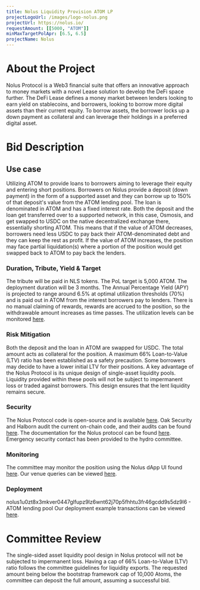```yaml
---
title: Nolus Liquidity Provision ATOM LP
projectLogoUrl: /images/logo-nolus.png
projectUrl: https://nolus.io/
requestAmount: [[5000, "ATOM"]]
minMaxTargetPolApr: [6.5, 6.5]
projectName: Nolus
---
```


# About the Project

Nolus Protocol is a Web3 financial suite that offers an innovative approach to money markets with a novel Lease solution to develop the DeFi space further. The DeFi Lease defines a money market between lenders looking to earn yield on stablecoins, and borrowers, looking to borrow more digital assets than their current equity. To borrow assets, the borrower locks up a down payment as collateral and can leverage their holdings in a preferred digital asset.

# Bid Description

## Use case

Utilizing ATOM to provide loans to borrowers aiming to leverage their equity and entering short positions. Borrowers on Nolus provide a deposit (down payment) in the form of a supported asset and they can borrow up to 150% of that deposit's value from the ATOM lending pool. The loan is denominated in ATOM and has a fixed interest rate. Both the deposit and the loan get transferred over to a supported network, in this case, Osmosis, and get swapped to USDC on the native decentralized exchange there, essentially shorting ATOM. This means that if the value of ATOM decreases, borrowers need less USDC to pay back their ATOM-denominated debt and they can keep the rest as profit. If the value of ATOM increases, the position may face partial liquidation(s) where a portion of the position would get swapped back to ATOM to pay back the lenders.

### Duration, Tribute, Yield & Target

The tribute will be paid in NLS tokens. The PoL target is 5,000 ATOM. The deployment duration will be 3 months. The Annual Percentage Yield (APY) is projected to range around 6.5% at optimal utilization thresholds (70%) and is paid out in ATOM from the interest borrowers pay to lenders. There is no manual claiming of rewards, rewards are accrued to the position, so the withdrawable amount increases as time passes. The utilization levels can be monitored [here](https://app.nolus.io/stats).

### Risk Mitigation

Both the deposit and the loan in ATOM are swapped for USDC. The total amount acts as collateral for the position. A maximum 66% Loan-to-Value (LTV) ratio has been established as a safety precaution. Some borrowers may decide to have a lower initial LTV for their positions. A key advantage of the Nolus Protocol is its unique design of single-asset liquidity pools. Liquidity provided within these pools will not be subject to impermanent loss or traded against borrowers. This design ensures that the lent liquidity remains secure.

### Security

The Nolus Protocol code is open-source and is available [here](https://github.com/nolus-protocol). Oak Security and Halborn audit the current on-chain code, and their audits can be found [here](https://hub.nolus.io/en/articles/9680739-security). The documentation for the Nolus protocol can be found [here](https://hub.nolus.io/en/collections/10034429-tech-documentation). Emergency security contact has been provided to the hydro committee.

### Monitoring

The committee may monitor the position using the Nolus dApp UI found [here](https://app.nolus.io/earn). Our venue queries can be viewed [here](https://hackmd.io/Vz5ts3lUSSaND7m2WwBcMQ).

### Deployment

nolus1u0zt8x3mkver0447glfupz9lz6wnt62j70p5fhhtu3fr46gcdd9s5dz9l6 - ATOM lending pool Our deployment example transactions can be viewed [here](https://hackmd.io/Vz5ts3lUSSaND7m2WwBcMQ).

# Committee Review

The single-sided asset liquidity pool design in Nolus protocol will not be subjected to impermanent loss. Having a cap of 66% Loan-to-Value (LTV) ratio follows the committee guidelines for liquidity exports. The requested amount being below the bootstrap framework cap of 10,000 Atoms, the committee can deposit the full amount, assuming a successful bid.
